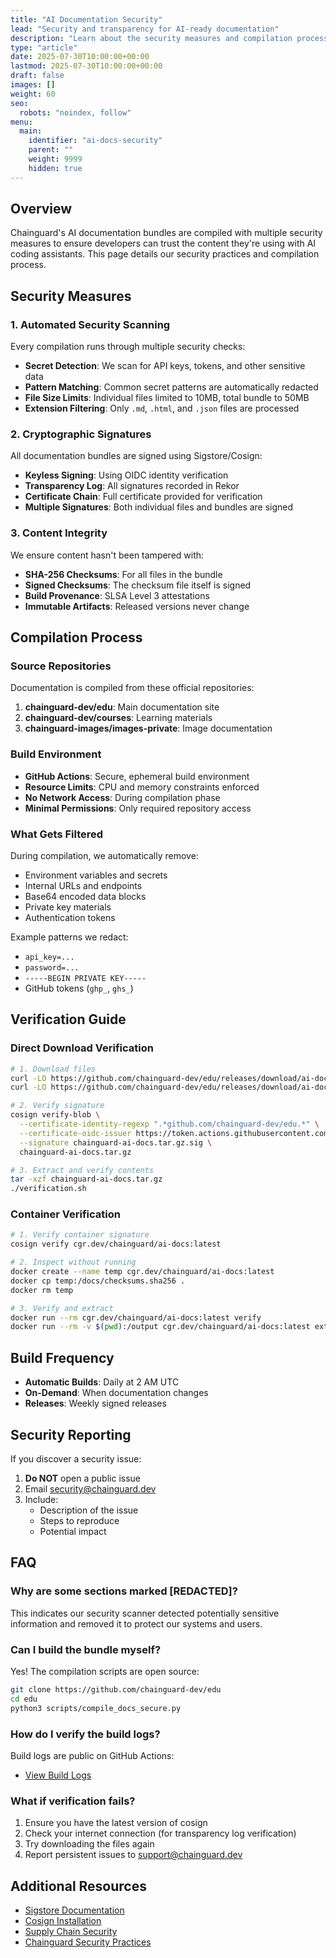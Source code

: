 ```yaml
---
title: "AI Documentation Security"
lead: "Security and transparency for AI-ready documentation"
description: "Learn about the security measures and compilation process for Chainguard's AI documentation bundles"
type: "article"
date: 2025-07-30T10:00:00+00:00
lastmod: 2025-07-30T10:00:00+00:00
draft: false
images: []
weight: 60
seo:
  robots: "noindex, follow"
menu:
  main:
    identifier: "ai-docs-security"
    parent: ""
    weight: 9999
    hidden: true
---
```


## Overview

Chainguard's AI documentation bundles are compiled with multiple security measures to ensure developers can trust the content they're using with AI coding assistants. This page details our security practices and compilation process.

## Security Measures

### 1. Automated Security Scanning

Every compilation runs through multiple security checks:

- **Secret Detection**: We scan for API keys, tokens, and other sensitive data
- **Pattern Matching**: Common secret patterns are automatically redacted
- **File Size Limits**: Individual files limited to 10MB, total bundle to 50MB
- **Extension Filtering**: Only `.md`, `.html`, and `.json` files are processed

### 2. Cryptographic Signatures

All documentation bundles are signed using Sigstore/Cosign:

- **Keyless Signing**: Using OIDC identity verification
- **Transparency Log**: All signatures recorded in Rekor
- **Certificate Chain**: Full certificate provided for verification
- **Multiple Signatures**: Both individual files and bundles are signed

### 3. Content Integrity

We ensure content hasn't been tampered with:

- **SHA-256 Checksums**: For all files in the bundle
- **Signed Checksums**: The checksum file itself is signed
- **Build Provenance**: SLSA Level 3 attestations
- **Immutable Artifacts**: Released versions never change

## Compilation Process

### Source Repositories

Documentation is compiled from these official repositories:

1. **chainguard-dev/edu**: Main documentation site
2. **chainguard-dev/courses**: Learning materials
3. **chainguard-images/images-private**: Image documentation

### Build Environment

- **GitHub Actions**: Secure, ephemeral build environment
- **Resource Limits**: CPU and memory constraints enforced
- **No Network Access**: During compilation phase
- **Minimal Permissions**: Only required repository access

### What Gets Filtered

During compilation, we automatically remove:

- Environment variables and secrets
- Internal URLs and endpoints
- Base64 encoded data blocks
- Private key materials
- Authentication tokens

Example patterns we redact:
- `api_key=...`
- `password=...`
- `-----BEGIN PRIVATE KEY-----`
- GitHub tokens (`ghp_`, `ghs_`)

## Verification Guide

### Direct Download Verification

```bash
# 1. Download files
curl -LO https://github.com/chainguard-dev/edu/releases/download/ai-docs/chainguard-ai-docs.tar.gz
curl -LO https://github.com/chainguard-dev/edu/releases/download/ai-docs/chainguard-ai-docs.tar.gz.sig

# 2. Verify signature
cosign verify-blob \
  --certificate-identity-regexp ".*github.com/chainguard-dev/edu.*" \
  --certificate-oidc-issuer https://token.actions.githubusercontent.com \
  --signature chainguard-ai-docs.tar.gz.sig \
  chainguard-ai-docs.tar.gz

# 3. Extract and verify contents
tar -xzf chainguard-ai-docs.tar.gz
./verification.sh
```

### Container Verification

```bash
# 1. Verify container signature
cosign verify cgr.dev/chainguard/ai-docs:latest

# 2. Inspect without running
docker create --name temp cgr.dev/chainguard/ai-docs:latest
docker cp temp:/docs/checksums.sha256 .
docker rm temp

# 3. Verify and extract
docker run --rm cgr.dev/chainguard/ai-docs:latest verify
docker run --rm -v $(pwd):/output cgr.dev/chainguard/ai-docs:latest extract /output
```

## Build Frequency

- **Automatic Builds**: Daily at 2 AM UTC
- **On-Demand**: When documentation changes
- **Releases**: Weekly signed releases

## Security Reporting

If you discover a security issue:

1. **Do NOT** open a public issue
2. Email security@chainguard.dev
3. Include:
   - Description of the issue
   - Steps to reproduce
   - Potential impact

## FAQ

### Why are some sections marked [REDACTED]?

This indicates our security scanner detected potentially sensitive information and removed it to protect our systems and users.

### Can I build the bundle myself?

Yes! The compilation scripts are open source:

```bash
git clone https://github.com/chainguard-dev/edu
cd edu
python3 scripts/compile_docs_secure.py
```

### How do I verify the build logs?

Build logs are public on GitHub Actions:
- [View Build Logs](https://github.com/chainguard-dev/edu/actions/workflows/compile-docs.yml)

### What if verification fails?

1. Ensure you have the latest version of cosign
2. Check your internet connection (for transparency log verification)
3. Try downloading the files again
4. Report persistent issues to support@chainguard.dev

## Additional Resources

- [Sigstore Documentation](https://docs.sigstore.dev/)
- [Cosign Installation](https://docs.sigstore.dev/cosign/installation/)
- [Supply Chain Security](https://slsa.dev/)
- [Chainguard Security Practices](https://www.chainguard.dev/security)